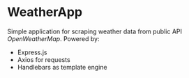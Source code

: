 # WeatherApp

Simple application for scraping weather data from public API *OpenWeatherMap*. Powered by:

 - Express.js
 - Axios for requests
 - Handlebars as template engine